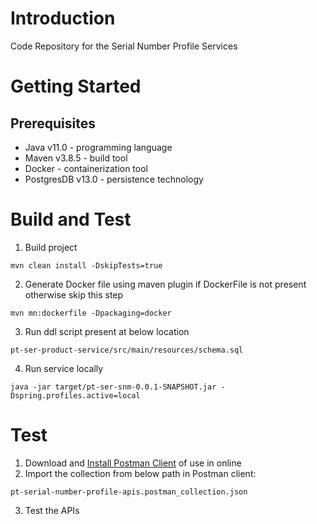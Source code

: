 # Introduction

Code Repository for the Serial Number Profile Services

# Getting Started
## Prerequisites
- Java v11.0 - programming language
- Maven v3.8.5 - build tool
- Docker - containerization tool
- PostgresDB v13.0 - persistence technology 

# Build and Test

1. Build project
``` Shell
mvn clean install -DskipTests=true
```

2. Generate Docker file using maven plugin if DockerFile is not present otherwise skip this step
``` 
mvn mn:dockerfile -Dpackaging=docker
```

3. Run ddl script present at below location
``` 
pt-ser-product-service/src/main/resources/schema.sql
```

4. Run service locally
``` shell
java -jar target/pt-ser-snm-0.0.1-SNAPSHOT.jar -Dspring.profiles.active=local  
```

# Test
1. Download and [Install Postman Client](https://www.postman.com/downloads/) of use in online
2. Import the collection from below path in Postman client:
```
pt-serial-number-profile-apis.postman_collection.json
```
3. Test the APIs